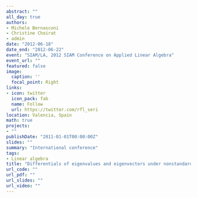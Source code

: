 ```yaml
---
abstract: ""
all_day: true
authors:
- Michele Bernasconi
- Christine Choirat
- admin
date: "2012-06-18"
date_end: "2012-06-22"
event: "SIAM/LA, 2012 SIAM Conference on Applied Linear Algebra"
event_url: ""
featured: false
image:
  caption: ''
  focal_point: Right
links:
- icon: twitter
  icon_pack: fab
  name: Follow
  url: https://twitter.com/rfl_seri
location: Valencia, Spain
math: true
projects:
- ""
publishDate: "2011-01-01T00:00:00Z"
slides: ""
summary: "International conference"
tags:
- Linear algebra
title: "Differentials of eigenvalues and eigenvectors under nonstandard normalizations with applications"
url_code: ""
url_pdf: ""
url_slides: ""
url_video: ""
---
```

